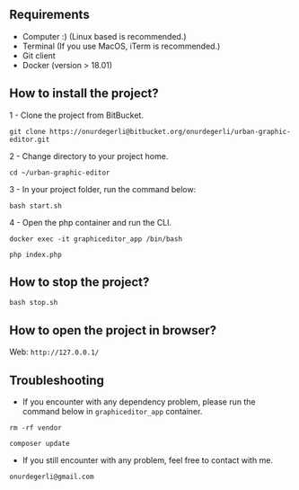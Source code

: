 ## Requirements

* Computer :) (Linux based is recommended.)
* Terminal (If you use MacOS, iTerm is recommended.)
* Git client
* Docker (version > 18.01)

## How to install the project?

1 - Clone the project from BitBucket.

```git clone https://onurdegerli@bitbucket.org/onurdegerli/urban-graphic-editor.git```

2 - Change directory to your project home.

```cd ~/urban-graphic-editor```

3 - In your project folder, run the command below:

```bash start.sh```

4 - Open the php container and run the CLI.

```docker exec -it graphiceditor_app /bin/bash```

```php index.php```

## How to stop the project?

```bash stop.sh```

## How to open the project in browser?

Web: `http://127.0.0.1/`

## Troubleshooting

- If you encounter with any dependency problem, please run the command below in `graphiceditor_app` container.

```rm -rf vendor```

```composer update```

- If you still encounter with any problem, feel free to contact with me.

```onurdegerli@gmail.com```